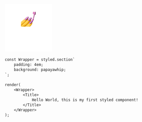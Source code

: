 <img alt="" src="resources/logos/styled-components.png" width="150" />

```
const Wrapper = styled.section`
	padding: 4em;
	background: papayawhip;
`;

render(
	<Wrapper>
		<Title>
			Hello World, this is my first styled component!
		</Title>
	</Wrapper>
);
```
